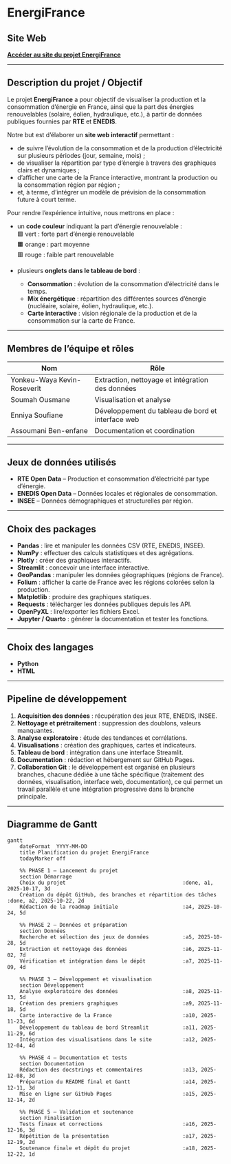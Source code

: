 #  EnergiFrance

##  Site Web

[**Accéder au site du projet EnergiFrance**](https://soufiane0022.github.io/EnergiFrance/)

---

##  Description du projet / Objectif

Le projet **EnergiFrance** a pour objectif de visualiser la production et la consommation d’énergie en France, ainsi que la part des énergies renouvelables (solaire, éolien, hydraulique, etc.), à partir de données publiques fournies par **RTE** et **ENEDIS**.

Notre but est d’élaborer un **site web interactif** permettant :

- de suivre l’évolution de la consommation et de la production d’électricité sur plusieurs périodes (jour, semaine, mois) ;
- de visualiser la répartition par type d’énergie à travers des graphiques clairs et dynamiques ;
- d’afficher une carte de la France interactive, montrant la production ou la consommation région par région ;
- et, à terme, d’intégrer un modèle de prévision de la consommation future à court terme.

Pour rendre l’expérience intuitive, nous mettrons en place :

- un **code couleur** indiquant la part d’énergie renouvelable :  
  🟩 vert : forte part d’énergie renouvelable  
  🟧 orange : part moyenne  
  🟥 rouge : faible part renouvelable  

- plusieurs **onglets dans le tableau de bord** :  
  - **Consommation** : évolution de la consommation d’électricité dans le temps.  
  - **Mix énergétique** : répartition des différentes sources d’énergie (nucléaire, solaire, éolien, hydraulique, etc.).  
  - **Carte interactive** : vision régionale de la production et de la consommation sur la carte de France.

---

##  Membres de l’équipe et rôles

| Nom | Rôle |
|------|------|
| Yonkeu-Waya Kevin-Roseverlt | Extraction, nettoyage et intégration des données |
| Soumah Ousmane | Visualisation et analyse |
| Enniya Soufiane | Développement du tableau de bord et interface web |
| Assoumani Ben-enfane | Documentation et coordination |

---

##  Jeux de données utilisés

- **RTE Open Data** – Production et consommation d’électricité par type d’énergie.  
- **ENEDIS Open Data** – Données locales et régionales de consommation.  
- **INSEE** – Données démographiques et structurelles par région.

---

##  Choix des packages

- **Pandas** : lire et manipuler les données CSV (RTE, ENEDIS, INSEE).  
- **NumPy** : effectuer des calculs statistiques et des agrégations.  
- **Plotly** : créer des graphiques interactifs.  
- **Streamlit** : concevoir une interface interactive.  
- **GeoPandas** : manipuler les données géographiques (régions de France).  
- **Folium** : afficher la carte de France avec les régions colorées selon la production.  
- **Matplotlib** : produire des graphiques statiques.  
- **Requests** : télécharger les données publiques depuis les API.  
- **OpenPyXL** : lire/exporter les fichiers Excel.  
- **Jupyter / Quarto** : générer la documentation et tester les fonctions.

---

##  Choix des langages

- **Python**  
- **HTML**

---

##  Pipeline de développement

1. **Acquisition des données** : récupération des jeux RTE, ENEDIS, INSEE.  
2. **Nettoyage et prétraitement** : suppression des doublons, valeurs manquantes.  
3. **Analyse exploratoire** : étude des tendances et corrélations.  
4. **Visualisations** : création des graphiques, cartes et indicateurs.  
5. **Tableau de bord** : intégration dans une interface Streamlit.  
6. **Documentation** : rédaction et hébergement sur GitHub Pages.  
7. **Collaboration Git** : le développement est organisé en plusieurs branches, chacune dédiée à une tâche spécifique (traitement des données, visualisation, interface web, documentation), ce qui permet un travail parallèle et une intégration progressive dans la branche principale.

---

##  Diagramme de Gantt

```mermaid
gantt
    dateFormat  YYYY-MM-DD
    title Planification du projet EnergiFrance
    todayMarker off

    %% PHASE 1 – Lancement du projet
    section Démarrage
    Choix du projet                                      :done, a1, 2025-10-17, 3d
    Création du dépôt GitHub, des branches et répartition des tâches :done, a2, 2025-10-22, 2d
    Rédaction de la roadmap initiale                     :a4, 2025-10-24, 5d

    %% PHASE 2 – Données et préparation
    section Données
    Recherche et sélection des jeux de données           :a5, 2025-10-28, 5d
    Extraction et nettoyage des données                  :a6, 2025-11-02, 7d
    Vérification et intégration dans le dépôt            :a7, 2025-11-09, 4d

    %% PHASE 3 – Développement et visualisation
    section Développement
    Analyse exploratoire des données                     :a8, 2025-11-13, 5d
    Création des premiers graphiques                     :a9, 2025-11-18, 5d
    Carte interactive de la France                       :a10, 2025-11-23, 6d
    Développement du tableau de bord Streamlit           :a11, 2025-11-29, 6d
    Intégration des visualisations dans le site          :a12, 2025-12-04, 4d

    %% PHASE 4 – Documentation et tests
    section Documentation
    Rédaction des docstrings et commentaires             :a13, 2025-12-08, 3d
    Préparation du README final et Gantt                 :a14, 2025-12-11, 3d
    Mise en ligne sur GitHub Pages                       :a15, 2025-12-14, 2d

    %% PHASE 5 – Validation et soutenance
    section Finalisation
    Tests finaux et corrections                          :a16, 2025-12-16, 3d
    Répétition de la présentation                        :a17, 2025-12-19, 2d
    Soutenance finale et dépôt du projet                 :a18, 2025-12-22, 1d

    
    


